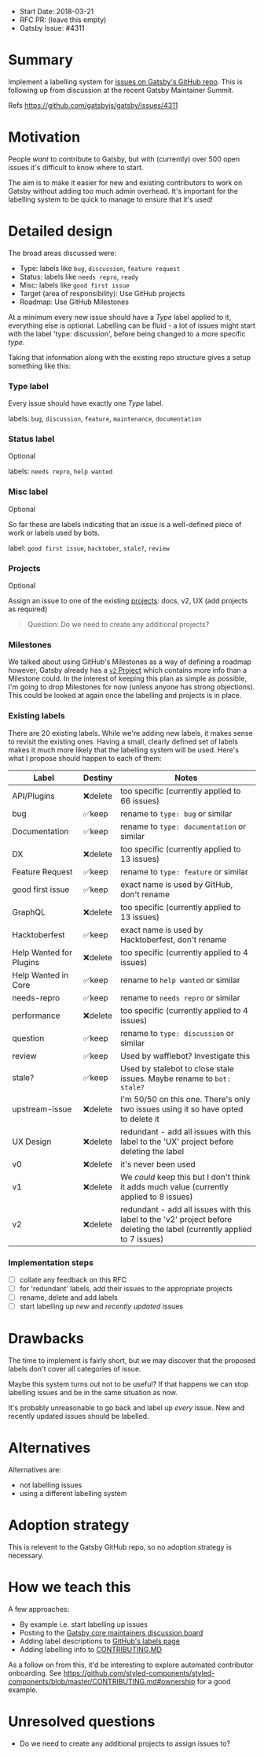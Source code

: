 - Start Date: 2018-03-21
- RFC PR: (leave this empty)
- Gatsby Issue: #4311

# Summary

Implement a labelling system for [issues on Gatsby's GitHub repo](https://github.com/gatsbyjs/gatsby/issues). This is following up from discussion at the recent Gatsby Maintainer Summit.

Refs https://github.com/gatsbyjs/gatsby/issues/4311

# Motivation

People _want_ to contribute to Gatsby, but with (currently) over 500 open issues it's difficult to know where to start.

The aim is to make it easier for new and existing contributors to work on Gatsby without adding too much admin overhead. It's important for the labelling system to be quick to manage to ensure that it's used!

# Detailed design

The broad areas discussed were:

- Type: labels like `bug`, `discussion`, `feature request`
- Status: labels like `needs repro`, `ready`
- Misc: labels like `good first issue`
- Target (area of responsibility): Use GitHub projects
- Roadmap: Use GitHub Milestones

At a minimum every new issue should have a _Type_ label applied to it, everything else is optional.  Labelling can be fluid - a lot of issues might start with the label 'type: discussion', before being changed to a more specific _type_.

Taking that information along with the existing repo structure gives a setup something like this:

### Type label

Every issue should have exactly one _Type_ label.

labels: `bug`, `discussion`, `feature`, `maintenance`, `documentation`

### Status label

Optional

labels: `needs repro`, `help wanted`

### Misc label

Optional

So far these are labels indicating that an issue is a well-defined piece of work or labels used by bots.

label: `good first issue`, `hacktober`, `stale?`, `review`

### Projects

Optional

Assign an issue to one of the existing [projects](https://github.com/gatsbyjs/gatsby/projects): docs, v2, UX (add projects as required)

> Question: Do we need to create any additional projects?

### Milestones

We talked about using GitHub's Milestones as a way of defining a roadmap however, Gatsby already has a [`v2` Project](https://github.com/gatsbyjs/gatsby/projects/2) which contains more info than a Milestone could. In the interest of keeping this plan as simple as possible, I'm going to drop Milestones for now (unless anyone has strong objections). This could be looked at again once the labelling and projects is in place.

### Existing labels

There are 20 existing labels. While we're adding new labels, it makes sense to revisit the existing ones. Having a small, clearly defined set of labels makes it much more likely that the labelling system will be used. Here's what I propose should happen to each of them:

| Label  | Destiny | Notes |
|---|---|---|
| API/Plugins | ❌delete | too specific (currently applied to 66 issues) |
| bug | ✅keep |  rename to `type: bug` or similar |
| Documentation | ✅keep | rename to `type: documentation` or similar |
| DX | ❌delete |  too specific (currently applied to 13 issues) |
| Feature Request | ✅keep | rename to `type: feature` or similar |
| good first issue | ✅keep | exact name is used by GitHub, don't rename |
| GraphQL | ❌delete | too specific (currently applied to 13 issues) |
| Hacktoberfest | ✅keep | exact name is used by Hacktoberfest, don't rename  |
| Help Wanted for Plugins | ❌delete |  too specific (currently applied to 4 issues) |
| Help Wanted in Core | ✅keep | rename to `help wanted` or similar |
| needs-repro | ✅keep | rename to `needs repro` or similar |
| performance | ❌delete | too specific (currently applied to 4 issues) |
| question | ✅keep | rename to `type: discussion` or similar |
| review | ✅keep | Used by wafflebot? Investigate this |
| stale? |  ✅keep | Used by stalebot to close stale issues. Maybe rename to `bot: stale?` |
| upstream-issue | ❌delete | I'm 50/50 on this one. There's only two issues using it so have opted to delete it |
| UX Design | ❌delete | redundant - add all issues with this label to the 'UX' project before deleting the label |
| v0 | ❌delete | it's never been used |
| v1  | ❌delete | We _could_ keep this but I don't think it adds much value (currently applied to 8 issues) |
| v2  | ❌delete | redundant - add all issues with this label to the 'v2' project before deleting the label (currently applied to 7 issues) |

### Implementation steps

- [ ] collate any feedback on this RFC
- [ ] for 'redundant' labels, add their issues to the appropriate projects
- [ ] rename, delete and add labels
- [ ] start labelling up _new_ and _recently updated_ issues

# Drawbacks

The time to implement is fairly short, but we may discover that the proposed labels don't cover all categories of issue.

Maybe this system turns out not to be useful? If that happens we can stop labelling issues and be in the same situation as now.

It's probably unreasonable to go back and label up _every_ issue. New and recently updated issues should be labelled.

# Alternatives

Alternatives are:

- not labelling issues
- using a different labelling system

# Adoption strategy

This is relevent to the Gatsby GitHub repo, so no adoption strategy is necessary.

# How we teach this

A few approaches:

- By example i.e. start labelling up issues
- Posting to the [Gatsby core maintainers discussion board](https://github.com/orgs/gatsbyjs/teams/gatsby-core-maintainers)
- Adding label descriptions to [GitHub's labels page](https://github.com/gatsbyjs/gatsby/labels)
- Adding labelling info to [CONTRIBUTING.MD](https://github.com/gatsbyjs/gatsby/blob/master/CONTRIBUTING.md)

As a follow on from this, it'd be interesting to explore automated contributor onboarding. See https://github.com/styled-components/styled-components/blob/master/CONTRIBUTING.md#ownership for a good example.

# Unresolved questions

- Do we need to create any additional projects to assign issues to?

